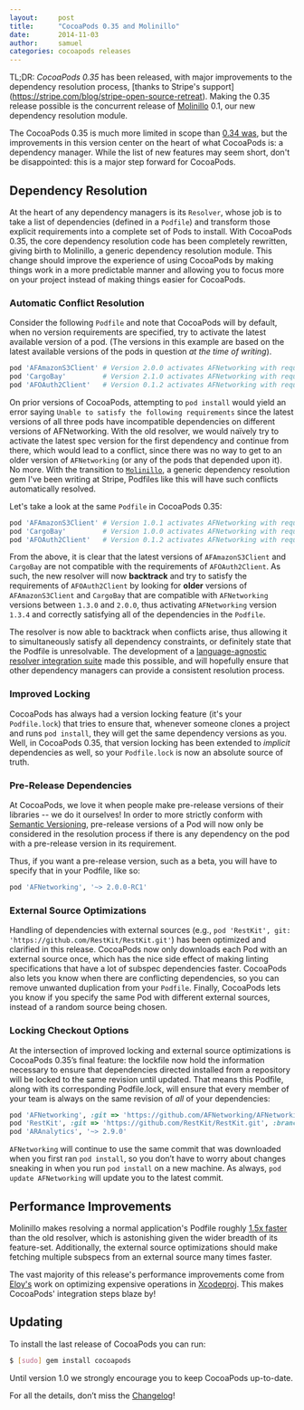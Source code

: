 ```yaml
---
layout:     post
title:      "CocoaPods 0.35 and Molinillo"
date:       2014-11-03
author:     samuel
categories: cocoapods releases
---
```


TL;DR: _CocoaPods 0.35_ has been released, with major improvements to the dependency resolution process, [thanks to Stripe's support] (https://stripe.com/blog/stripe-open-source-retreat). Making the 0.35 release possible is the concurrent release of [Molinillo](https://github.com/CocoaPods/Molinillo) 0.1, our new dependency resolution module.

<!-- more -->

The CocoaPods 0.35 is much more limited in scope than [0.34 was](http://blog.cocoapods.org/CocoaPods-0.34/), but the improvements in this version center on the heart of what CocoaPods is: a dependency manager. While the list of new features may seem short, don't be disappointed: this is a major step forward for CocoaPods.

## Dependency Resolution

At the heart of any dependency managers is its `Resolver`, whose job is to take a list of dependencies (defined in a `Podfile`) and transform those explicit  requirements into a complete set of Pods to install. With CocoaPods 0.35, the core dependency resolution code has been completely rewritten, giving birth to Molinillo, a generic dependency resolution module. This change should improve the experience of using CocoaPods by making things work in a more predictable manner and allowing you to focus more on your project instead of making things easier for CocoaPods.

### Automatic Conflict Resolution

Consider the following `Podfile` and note that CocoaPods will by default, when no version requirements are specified, try to activate the latest available version of a pod. (The versions in this example are based on the latest available versions of the pods in question _at the time of writing_).

```ruby
pod 'AFAmazonS3Client' # Version 2.0.0 activates AFNetworking with requirements: >= 2.0.0 && < 3.0.0
pod 'CargoBay'         # Version 2.1.0 activates AFNetworking with requirements: >= 2.2.0 && < 3.0.0
pod 'AFOAuth2Client'   # Version 0.1.2 activates AFNetworking with requirements: >= 1.3.0 && < 2.0.0
```

On prior versions of CocoaPods, attempting to `pod install` would yield an error saying `Unable to satisfy the following requirements` since the latest versions of all three pods have incompatible dependencies on different versions of AFNetworking. With the old resolver, we would naïvely try to activate the latest spec version for the first dependency and continue from there, which would lead to a conflict, since there was no way to get to an older version of `AFNetworking` (or any of the pods that depended upon it). No more. With the transition to [`Molinillo`](https://github.com/CocoaPods/Molinillo), a generic dependency resolution gem I've been writing at Stripe, Podfiles like this will have such conflicts automatically resolved. 

Let's take a look at the same `Podfile` in CocoaPods 0.35:

```ruby
pod 'AFAmazonS3Client' # Version 1.0.1 activates AFNetworking with requirements: >= 1.3.0 && < 2.0.0
pod 'CargoBay'         # Version 1.0.0 activates AFNetworking with requirements: >= 1.0.0 && < 2.0.0
pod 'AFOAuth2Client'   # Version 0.1.2 activates AFNetworking with requirements: >= 1.3.0 && < 2.0.0
```

From the above, it is clear that the latest versions of `AFAmazonS3Client` and `CargoBay` are not compatible with the requirements of `AFOAuth2Client`. As such, the new resolver will now __backtrack__ and try to satisfy the requirements of `AFOAuth2Client` by looking for __older__ versions of `AFAmazonS3Client` and `CargoBay` that are compatible with `AFNetworking` versions between `1.3.0` and `2.0.0`, thus activating `AFNetworking` version `1.3.4` and correctly satisfying all of the dependencies in the `Podfile`.

The resolver is now able to backtrack when conflicts arise, thus allowing it to simultaneously satisfy all dependency constraints, or definitely state that the Podfile is unresolvable. The development of a [language-agnostic resolver integration suite](https://github.com/CocoaPods/Resolver-Integration-Specs) made this possible, and will hopefully ensure that other dependency managers can provide a consistent resolution process.

### Improved Locking

CocoaPods has always had a version locking feature (it's your `Podfile.lock`) that tries to ensure that, whenever someone clones a project and runs `pod install`, they will get the same dependency versions as you. Well, in CocoaPods 0.35, that version locking has been extended to _implicit_ dependencies as well, so your `Podfile.lock` is now an absolute source of truth.

### Pre-Release Dependencies

At CocoaPods, we love it when people make pre-release versions of their libraries -- we do it ourselves! In order to more strictly conform with [Semantic Versioning](http://semver.org), pre-release versions of a Pod will now only be considered in the resolution process if there is any dependency on the pod with a pre-release version in its requirement.

Thus, if you want a pre-release version, such as a beta, you will have to specify that in your Podfile, like so:

```ruby
pod 'AFNetworking', '~> 2.0.0-RC1'
```

### External Source Optimizations

Handling of dependencies with external sources (e.g., `pod 'RestKit', git: 'https://github.com/RestKit/RestKit.git'`) has been optimized and clarified in this release. CocoaPods now only downloads each Pod with an external source once, which has the nice side effect of making linting specifications that have a lot of subspec dependencies faster. CocoaPods also lets you know when there are conflicting dependencies, so you can remove unwanted duplication from your `Podfile`. Finally, CocoaPods lets you know if you specify the same Pod with different external sources, instead of a random source being chosen.

### Locking Checkout Options

At the intersection of improved locking and external source optimizations is CocoaPods 0.35’s final feature: the lockfile now hold the information necessary to ensure that dependencies directed installed from a repository will be locked to the same revision until updated. That means this Podfile, along with its corresponding Podfile.lock, will ensure that every member of your team is always on the same revision of _all_ of your dependencies:

```ruby
pod 'AFNetworking', :git => 'https://github.com/AFNetworking/AFNetworking.git'
pod 'RestKit', :git => 'https://github.com/RestKit/RestKit.git', :branch => 'development'
pod 'ARAnalytics', '~> 2.9.0'
```

`AFNetworking` will continue to use the same commit that was downloaded when you first ran `pod install`, so you don’t have to worry about changes sneaking in when you run `pod install` on a new machine. As always, `pod update AFNetworking` will update you to the latest commit.

## Performance Improvements

Molinillo makes resolving a normal application's Podfile roughly [1.5x faster](https://github.com/CocoaPods/CocoaPods/pull/2637#issuecomment-60422101) than the old resolver, which is astonishing given the wider breadth of its feature-set. Additionally, the external source optimizations should make fetching multiple subspecs from an external source many times faster.

The vast majority of this release's performance improvements come from [Eloy's](https://github.com/alloy) work on optimizing expensive operations in [Xcodeproj](https://github.com/CocoaPods/Xcodeproj). This makes CocoaPods' integration steps blaze by!

## Updating

To install the last release of CocoaPods you can run:

```bash
$ [sudo] gem install cocoapods
```

Until version 1.0 we strongly encourage you to keep CocoaPods up-to-date.

For all the details, don’t miss the
[Changelog](https://github.com/CocoaPods/CocoaPods/blob/master/CHANGELOG.md)!
